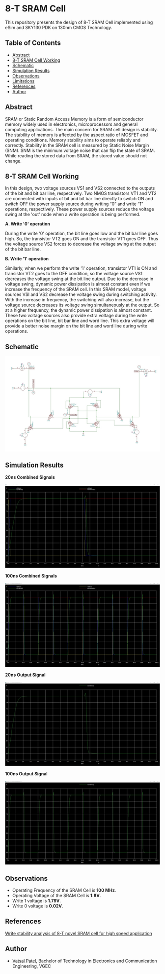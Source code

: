 # 8-T SRAM Cell
This repository presents the design of 8-T SRAM Cell implemented using eSim and SKY130 PDK on 130nm CMOS Technology.

## Table of Contents
- [Abstract](#abstract)
- [8-T SRAM Cell Working](#8-t-sram-cell-working)
- [Schematic](#schematic)
- [Simulation Results](#simulation-results)
- [Observations](#observations)
- [Limitations](#limitations)
- [References](#references)
- [Author](#author)

## Abstract
SRAM or Static Random Access Memory is a form of semiconductor memory widely used in electronics, microprocessors and general computing applications. The main concern for SRAM cell design is stability. The stability of memory is affected by the aspect ratio of MOSFET and operating conditions. Memory stability aims to operate reliably and correctly. Stability in the SRAM cell is measured by Static Noise Margin (SNM). SNM is the minimum voltage noise that can flip the state of SRAM. While reading the stored data from SRAM, the stored value should not change.

## 8-T SRAM Cell Working
In this design, two voltage sources VS1 and VS2 connected to the outputs of the bit and bit bar line, respectively. Two NMOS transistors VT1 and VT2 are connected with inputs of bit and bit bar line directly to switch ON and switch OFF the power supply source during writing “0” and write “1”
operations, respectively. These power supply sources reduce the voltage swing at the 'out' node when a
write operation is being performed. 

**A. Write '0' operation**

During the write '0' operation, the bit line goes low and the bit bar line goes high. So, the transistor VT2 goes ON and the transistor VT1 goes OFF. Thus the voltage source VS2 forces to decrease the voltage swing at the output of the bit bar line. 

**B. Write '1' operation** 

Similarly, when we perform the write '1' operation, transistor VT1 is ON and transistor VT2 goes to the OFF condition, so the voltage source VS1 decreases the voltage swing at the bit line output. Due to the decrease in voltage swing, dynamic power dissipation is almost constant even if we increase the frequency of the SRAM cell. In this SRAM model, voltage sources VSI and VS2 decrease the voltage swing during switching activity. With the increase in frequency, the switching will also increase, but the voltage source decreases its voltage swing simultaneously at the output. So at a higher frequency, the dynamic power dissipation is almost constant. These two voltage sources also provide extra voltage during the write operations on the bit line, bit bar line and word line. This extra voltage will provide a better noise margin on the bit line and word line during write operations.

## Schematic

<img src="https://github.com/PatelVatsalB21/8-T_SRAM_Cell/blob/main/Images/schematic.jpg"/>

## Simulation Results

**20ns Combined Signals**

<img src="https://github.com/PatelVatsalB21/8-T_SRAM_Cell/blob/main/Images/1.jpg"/>

**100ns Combined Signals**

<img src="https://github.com/PatelVatsalB21/8-T_SRAM_Cell/blob/main/Images/2.jpg"/>

**20ns Output Signal**

<img src="https://github.com/PatelVatsalB21/8-T_SRAM_Cell/blob/main/Images/4.jpg"/>

**100ns Output Signal**

<img src="https://github.com/PatelVatsalB21/8-T_SRAM_Cell/blob/main/Images/3.jpg"/>

## Observations
- Operating Frequency of the SRAM Cell is **100 MHz**.
- Operating Voltage of the SRAM Cell is **1.8V**.
- Write 1 voltage is **1.79V**.
- Write 0 voltage is **0.02V**.

## References
[Write stability analysis of 8-T novel SRAM cell for high speed application](https://ieeexplore.ieee.org/document/6514460)

## Author
- [Vatsal Patel](https://github.com/patelvatsalb21), Bachelor of Technology in Electronics and Communication Engineering, VGEC

